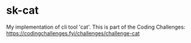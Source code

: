 # sk-cat
 My implementation of cli tool 'cat'. This is part of the Coding Challenges: https://codingchallenges.fyi/challenges/challenge-cat

